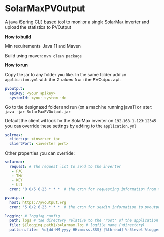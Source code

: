 # SolarMaxPVOutput
A java (Spring CLI) based tool to monitor a single SolarMax inverter and upload the statistics to PVOutput

**How to build**

Min requirements: Java 11 and Maven

Build using maven: `mvn clean package`

**How to run**

Copy the jar to any folder you like. In the same folder add an `application.yml` with the 2 values from the PVOutput api:
```yaml
pvoutput:
  apiKey: <your apikey>
  systemId: <your system id>
```

Go to the designated folder and run (on a machine running java11 or later:
`java -jar SolarMaxPVOutput.jar`

Default the client wil look for the SolarMax inverter on `192.168.1.123:12345` you can override these settings by adding to the `application.yml`
```yaml
solrmax:
  clientIp: <inverter ip>
  clientPort: <inverter port>
```

Other properties you can override:
```yaml
solarmax:
  request: # The request list to send to the inverter
   - PAC
   - TKK
   - KDY
   - UL1
  cron: '0 0/5 6-23 * * *' # the cron for requesting information from the inverter (now every 5 minutes between 6-23)

pvoutput:
  host: https://pvoutput.org
  cron: '5 0/2 6-23 * * *' # the cron for sendin information to pvoutput (now every 2 minutes between 6-23)

logging: # logging config
  path: logs # the directory relative to the 'root' of the application 
  file: ${logging.path}/solarmax.log # logfile name (+directory)
  pattern.file: '%d{dd-MM-yyyy HH:mm:ss.SSS} [%thread] %-5level %logger{36}.%M - %msg%n' # logfile pattern

```